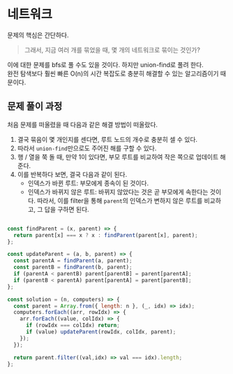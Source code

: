 # 네트워크

문제의 핵심은 간단하다. 
> 그래서, 지금 여러 개를 묶었을 때, 몇 개의 네트워크로 묶이는 것인가? 

이에 대한 문제를 bfs로 풀 수도 있을 것이다. 하지만 union-find로 풀려 한다.  
완전 탐색보다 훨씬 빠른 O(n)의 시간 복잡도로 충분히 해결할 수 있는 알고리즘이기 때문이다.  

## 문제 풀이 과정

처음 문제를 떠올렸을 때 다음과 같은 해결 방법이 떠올랐다. 
1. 결국 묶음이 몇 개인지를 센다면, 루트 노드의 개수로 충분히 셀 수 있다.
2. 따라서 `union-find`만으로도 주어진 해를 구할 수 있다. 
3. 행 / 열을 쭉 돌 때, 만약 1이 있다면, 부모 루트를 비교하여 작은 쪽으로 업데이트 해준다.
4. 이를 반복하다 보면, 결국 다음과 같이 된다.
   - 인덱스가 바뀐 루트: 부모에게 종속이 된 것이다.
   - 인덱스가 바뀌지 않은 루트: 바뀌지 않았다는 것은 곧 부모에게 속한다는 것이다. 
따라서, 이를 filter을 통해 `parent`의 인덱스가 변하지 않은 루트를 비교하고, 그 답을 구하면 된다.
```js

const findParent = (x, parent) => {
  return parent[x] === x ? x : findParent(parent[x], parent);
};

const updateParent = (a, b, parent) => {
  const parentA = findParent(a, parent);
  const parentB = findParent(b, parent);
  if (parentA < parentB) parent[parentB] = parent[parentA];
  if (parentB < parentA) parent[parentA] = parent[parentB];
};

const solution = (n, computers) => {
  const parent = Array.from({ length: n }, (_, idx) => idx);
  computers.forEach((arr, rowIdx) => {
    arr.forEach((value, colIdx) => {
      if (rowIdx === colIdx) return;
      if (value) updateParent(rowIdx, colIdx, parent);
    });
  });

  return parent.filter((val,idx) => val === idx).length;
};
```

